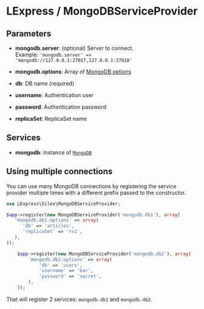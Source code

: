 LExpress / MongoDBServiceProvider
===============================

Parameters
----------

 * **mongodb.server**: (optional) Server to connect.  
Example: `'mongodb.server' => 'mongodb://127.0.0.1:27017,127.0.0.1:27018'`

 * **mongodb.options**: Array of [MongoDB options](http://www.php.net/manual/en/mongoclient.construct.php)
  * **db**: DB name (required)
  * **username**: Authentication user
  * **password**: Authentication password
  * **replicaSet**: ReplicaSet name

Services
--------

 * **mongodb**: Instance of [`MongoDB`](http://www.php.net/manual/en/class.mongodb.php)

Using multiple connections
--------------------------

You can use many MongoDB connections by registering the service provider multiple times
with a different prefix passed to the constructor.

```php
use LExpress\Silex\MongoDBServiceProvider;

$app->register(new MongoDBServiceProvider('mongodb.db1'), array(
   'mongodb.db1.options' => array(
      'db' => 'articles',
      'replicaSet' => 'rs1',
   ),
));

    $app->register(new MongoDBServiceProvider('mongodb.db2'), array(
        'mongodb.db2.options' => array(
            'db' => 'users',
            'username' => 'bar',
            'password' => 'secret',
        ),
    ));
```

That will register 2 services: `mongodb.db1` and `mongodb.db2`.
